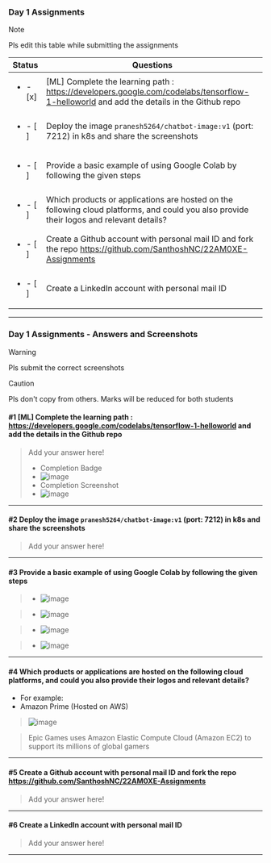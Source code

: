 ### Day 1 Assignments

> [!NOTE]
> Pls edit this table while submitting the assignments

| Status         | Questions     | 
|----------------|---------------|
| <ul><li>- [x] </li></ul> | [ML] Complete the learning path : https://developers.google.com/codelabs/tensorflow-1-helloworld and add the details in the Github repo |
| <ul><li>- [ ] </li></ul> | Deploy the image `pranesh5264/chatbot-image:v1` (port: 7212) in k8s and share the screenshots |
| <ul><li>- [ ] </li></ul> | Provide a basic example of using Google Colab by following the given steps  |
| <ul><li>- [ ] </li></ul> | Which products or applications are hosted on the following cloud platforms, and could you also provide their logos and relevant details?  |
| <ul><li>- [ ] </li></ul> | Create a Github account with personal mail ID and fork the repo https://github.com/SanthoshNC/22AM0XE-Assignments  |
| <ul><li>- [ ] </li></ul> | Create a LinkedIn account with personal mail ID  |


***

### Day 1 Assignments - Answers and Screenshots

> [!WARNING]
> Pls submit the correct screenshots

> [!CAUTION]
> Pls don't copy from others. Marks will be reduced for both students

#### #1 [ML] Complete the learning path : https://developers.google.com/codelabs/tensorflow-1-helloworld and add the details in the Github repo
> Add your answer here!
> - Completion Badge
> - ![image](https://github.com/user-attachments/assets/ff597006-893d-4835-a70a-130eff98ed5b)
> - Completion Screenshot
> - ![image](https://github.com/user-attachments/assets/42a291ed-2a49-476f-9ccc-9f5a003ae64f)

***

#### #2 Deploy the image `pranesh5264/chatbot-image:v1` (port: 7212) in k8s and share the screenshots
> Add your answer here!

***

#### #3 Provide a basic example of using Google Colab by following the given steps

> - ![image](https://github.com/user-attachments/assets/dbdd0af8-1a8a-4da6-8819-514d02273c75)

> - ![image](https://github.com/user-attachments/assets/a17b0bea-8157-4431-bf02-b43aa99982b5)

> - ![image](https://github.com/user-attachments/assets/f6a6f599-3a12-4e80-b484-f52973b24dcc)

> - ![image](https://github.com/user-attachments/assets/c59faa12-1636-48da-ab16-0d016ce7028a)


***

#### #4 Which products or applications are hosted on the following cloud platforms, and could you also provide their logos and relevant details? 
- For example:
- Amazon Prime (Hosted on AWS)
>![image](https://github.com/user-attachments/assets/21cad557-453c-49da-81ee-04dd6093a11b)

>  Epic Games uses Amazon Elastic Compute Cloud (Amazon EC2) to support its millions of global gamers


***

#### #5 Create a Github account with personal mail ID and fork the repo https://github.com/SanthoshNC/22AM0XE-Assignments
> Add your answer here!

***

#### #6 Create a LinkedIn account with personal mail ID
> Add your answer here!

***
